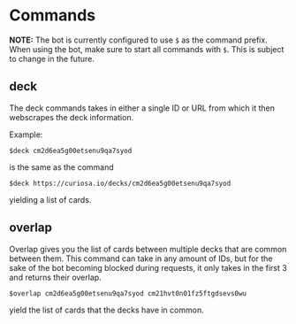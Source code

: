 # Commands

**NOTE:** The bot is currently configured to use `$` as the command prefix. When using the bot, make sure to start all commands with `$`. This is subject to change in the future.

## deck

The deck commands takes in either a single ID or URL from which it then webscrapes the deck information.

Example:

```
$deck cm2d6ea5g00etsenu9qa7syod
```

is the same as the command

```
$deck https://curiosa.io/decks/cm2d6ea5g00etsenu9qa7syod
```

yielding a list of cards.

## overlap

Overlap gives you the list of cards between multiple decks that are common between them. This command can take in any amount of IDs, but for the sake of the bot becoming blocked during requests, it only takes in the first 3 and returns their overlap.

```
$overlap cm2d6ea5g00etsenu9qa7syod cm21hvt0n01fz5ftgdsevs0wu
```

yield the list of cards that the decks have in common.